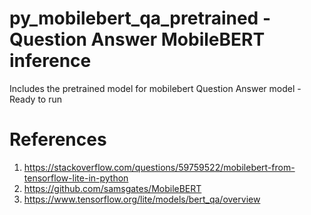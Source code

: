 # py_mobilebert_qa_pretrained - Question Answer MobileBERT inference

Includes the pretrained model for mobilebert Question Answer model - Ready to run

# References
1. https://stackoverflow.com/questions/59759522/mobilebert-from-tensorflow-lite-in-python
2. https://github.com/samsgates/MobileBERT
3. https://www.tensorflow.org/lite/models/bert_qa/overview
